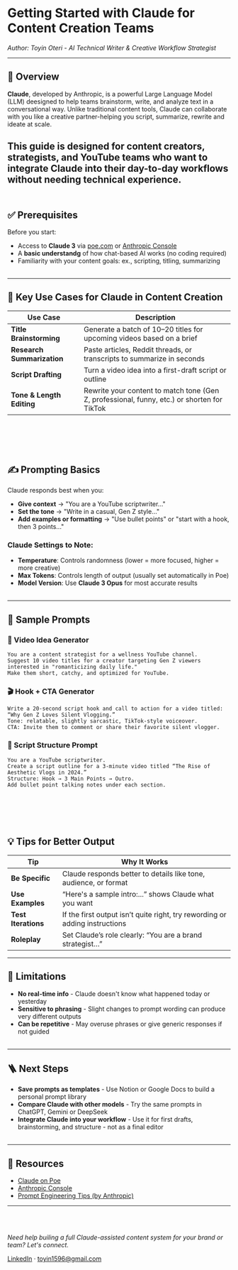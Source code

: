 # Getting Started with Claude for Content Creation Teams

*Author: Toyin Oteri - AI Technical Writer & Creative Workflow Strategist*

---

## 🧠 Overview

**Claude**, developed by Anthropic, is a powerful Large Language Model (LLM) deesigned to help teams brainstorm, write, and analyze text in a conversational way. Unlike traditional content tools, Claude can collaborate with you like a creative partner-helping you script, summarize, rewrite and ideate at scale.

This guide is designed for **content creators, strategists, and YouTube teams** who want to integrate Claude into their day-to-day workflows without needing technical experience.
<br><br>
---

## ✅ Prerequisites
 
 Before you start:
 - Access to **Claude 3** via [poe.com](https://poe.com/) or [Anthropic Console](https:console.anthropic.com)
 - A **basic understandg** of how chat-based AI works (no coding required)
 - Familiarity with your content goals: ex., scripting, titling, summarizing
<br><br>
 ---

 ## 🎯 Key Use Cases for Claude in Content Creation

 | Use Case                    | Description |
|-----------------------------|-------------|
| **Title Brainstorming**     | Generate a batch of 10–20 titles for upcoming videos based on a brief |
| **Research Summarization**  | Paste articles, Reddit threads, or transcripts to summarize in seconds |
| **Script Drafting**         | Turn a video idea into a first-draft script or outline |
| **Tone & Length Editing**   | Rewrite your content to match tone (Gen Z, professional, funny, etc.) or shorten for TikTok |
<br><br>
---

## ✍️ Prompting Basics

Claude responds best when you:
- **Give context** → "You are a YouTube scriptwriter..."
- **Set the tone** → "Write in a casual, Gen Z style..."
- **Add examples or formatting** → "Use bullet points" or "start with a hook, then 3 points..."

### Claude Settings to Note:
- **Temperature**: Controls randomness (lower = more focused, higher = more creative)
- **Max Tokens**: Controls length of output (usually set automatically in Poe)
- **Model Version**: Use **Claude 3 Opus** for most accurate results
<br><br>
---

## 🧪 Sample Prompts

### 🧠 Video Idea Generator
```text
You are a content strategist for a wellness YouTube channel.
Suggest 10 video titles for a creator targeting Gen Z viewers interested in "romanticizing daily life."
Make them short, catchy, and optimized for YouTube.
```



### 🎬 Hook + CTA Generator
```text
Write a 20-second script hook and call to action for a video titled: “Why Gen Z Loves Silent Vlogging.”  
Tone: relatable, slightly sarcastic, TikTok-style voiceover.  
CTA: Invite them to comment or share their favorite silent vlogger.
```

### 📜 Script Structure Prompt
```text
You are a YouTube scriptwriter.  
Create a script outline for a 3-minute video titled “The Rise of Aesthetic Vlogs in 2024.”  
Structure: Hook → 3 Main Points → Outro.  
Add bullet point talking notes under each section.
```
<br><br>
---

## 💡 Tips for Better Output
 | Tip                   | Why It Works |
|-----------------------------|-------------|
| **Be Specific**     | Claude responds better to details like tone, audience, or format |
| **Use Examples**  | “Here's a sample intro:...” shows Claude what you want |
| **Test Iterations**         | If the first output isn’t quite right, try rewording or adding instructions|
| **Roleplay**   | Set Claude’s role clearly: “You are a brand strategist…” |

---

## 🚫 Limitations
- **No real-time info** - Claude doesn't know what happened today or yesterday
- **Sensitive to phrasing** - Slight changes to prompt wording can produce very different outputs
- **Can be repetitive** - May overuse phrases or give generic responses if not guided
<br><br>
---

## 🪜 Next Steps
- **Save prompts as templates** - Use Notion or Google Docs to build a personal prompt library
- **Compare Claude with other models** - Try the same prompts in ChatGPT, Gemini or DeepSeek
- **Integrate Claude into your workflow** - Use it for first drafts, brainstorming, and structure - not as a final editor
<br><br>
---
## 🔗 Resources
- [Claude on Poe](https://poe.com/Claude-instant)
- [Anthropic Console](https://console.anthropic.com/)
- [Prompt Engineering Tips (by Anthropic)](https://console.anthropic.com/)

---
<br><br>

*Need help builing a full Claude-assisted content system for your brand or team? Let's connect.*

[LinkedIn](https://www.linkedin.com/in/toyinoteri/) · [toyin1596@gmail.com](mailto:toyin1596@gmail.com)

